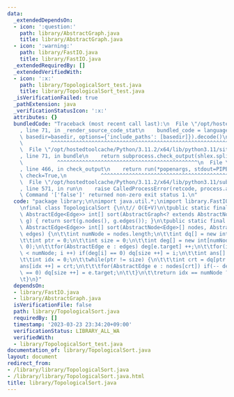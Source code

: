 ```yaml
---
data:
  _extendedDependsOn:
  - icon: ':question:'
    path: library/AbstractGraph.java
    title: library/AbstractGraph.java
  - icon: ':warning:'
    path: library/FastIO.java
    title: library/FastIO.java
  _extendedRequiredBy: []
  _extendedVerifiedWith:
  - icon: ':x:'
    path: library/TopologicalSort_test.java
    title: library/TopologicalSort_test.java
  _isVerificationFailed: true
  _pathExtension: java
  _verificationStatusIcon: ':x:'
  attributes: {}
  bundledCode: "Traceback (most recent call last):\n  File \"/opt/hostedtoolcache/Python/3.11.2/x64/lib/python3.11/site-packages/onlinejudge_verify/documentation/build.py\"\
    , line 71, in _render_source_code_stat\n    bundled_code = language.bundle(stat.path,\
    \ basedir=basedir, options={'include_paths': [basedir]}).decode()\n          \
    \         ^^^^^^^^^^^^^^^^^^^^^^^^^^^^^^^^^^^^^^^^^^^^^^^^^^^^^^^^^^^^^^^^^^^^^^^^^^^^^^^^^\n\
    \  File \"/opt/hostedtoolcache/Python/3.11.2/x64/lib/python3.11/site-packages/onlinejudge_verify/languages/user_defined.py\"\
    , line 71, in bundle\n    return subprocess.check_output(shlex.split(command))\n\
    \           ^^^^^^^^^^^^^^^^^^^^^^^^^^^^^^^^^^^^^^^^^^^^^\n  File \"/opt/hostedtoolcache/Python/3.11.2/x64/lib/python3.11/subprocess.py\"\
    , line 466, in check_output\n    return run(*popenargs, stdout=PIPE, timeout=timeout,\
    \ check=True,\n           ^^^^^^^^^^^^^^^^^^^^^^^^^^^^^^^^^^^^^^^^^^^^^^^^^^^^^^^^^\n\
    \  File \"/opt/hostedtoolcache/Python/3.11.2/x64/lib/python3.11/subprocess.py\"\
    , line 571, in run\n    raise CalledProcessError(retcode, process.args,\nsubprocess.CalledProcessError:\
    \ Command '['false']' returned non-zero exit status 1.\n"
  code: "package library;\n\nimport java.util.*;\nimport library.FastIO;\nimport library.AbstractGraph;\n\
    \nfinal class TopologicalSort {\n\t// O(E+V)\n\tpublic static final <Edge extends\
    \ AbstractEdge<Edge>> int[] sort(AbstractGraph<? extends AbstractNode<Edge>, Edge>\
    \ g) { return sort(g.nodes(), g.edges()); }\n\tpublic static final <Edge extends\
    \ AbstractEdge<Edge>> int[] sort(AbstractNode<Edge>[] nodes, AbstractNode<Edge>\
    \ edges) {\n\t\tint numNode = nodes.length;\n\t\tint dq[] = new int[numNode];\n\
    \t\tint ptr = 0;\n\t\tint size = 0;\n\t\tint deg[] = new int[numNode];\n\t\tArrays.fill(deg,\
    \ 0);\n\t\tfor(AbstractEdge e : edges) deg[e.target] ++;\n\t\tfor(int i = 0; i\
    \ < numNode; i ++) if(deg[i] == 0) dq[size ++] = i;\n\t\tint ans[] = new int[numNode];\n\
    \t\tint idx = 0;\n\t\twhile(ptr != size) {\n\t\t\tint crt = dq[ptr ++];\n\t\t\t\
    ans[idx ++] = crt;\n\t\t\tfor(AbstractEdge e : nodes[crt]) if(-- deg[e.target]\
    \ == 0) dq[size ++] = e.target;\n\t\t}\n\t\treturn idx == numNode ? ans : null;\n\
    \t}\n}"
  dependsOn:
  - library/FastIO.java
  - library/AbstractGraph.java
  isVerificationFile: false
  path: library/TopologicalSort.java
  requiredBy: []
  timestamp: '2023-03-23 23:34:20+09:00'
  verificationStatus: LIBRARY_ALL_WA
  verifiedWith:
  - library/TopologicalSort_test.java
documentation_of: library/TopologicalSort.java
layout: document
redirect_from:
- /library/library/TopologicalSort.java
- /library/library/TopologicalSort.java.html
title: library/TopologicalSort.java
---
```

